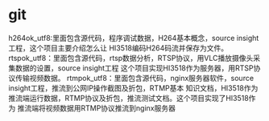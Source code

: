 # git
h264ok_utf8:里面包含源代码，程序调试数据，H264基本概念，source insight工程，这个项目主要介绍怎么让
			HI3518编码H264码流并保存为文件。
rtspok_utf8：里面包含源代码，rtsp数据分析，RTSP协议，用VLC播放摄像头采集数据的设置，source insight工程
			这个项目实现HI3518作为服务器，用RTSP协议传输视频数据。
rtmpok_utf8：里面包含源代码，nginx服务器软件，source insight工程，推流到公网IP操作截图及折包，RTMP基本
			知识文档，HI3518作为推流端运行数据，RTMP协议及折包，推流测试文档。这个项目实现了HI3518作为
			推流端将视频数据用RTMP协议推流到nginx服务器
